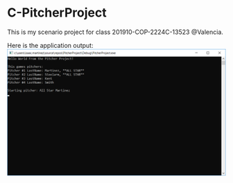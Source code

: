 # C-PitcherProject
This is my scenario project for class 201910-COP-2224C-13523 @Valencia.

Here is the application output:
![Application Output](Output.png "Application Output")
